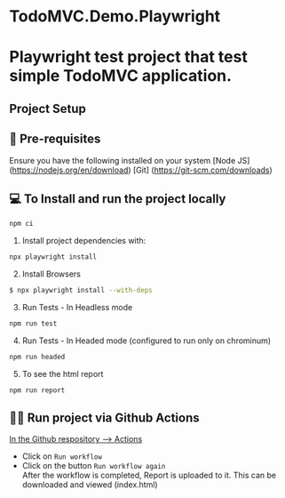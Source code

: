 # TodoMVC.Demo.Playwright

# Playwright test project that test simple TodoMVC application.

## Project Setup

## 📩 Pre-requisites

Ensure you have the following installed on your system
[Node JS] (https://nodejs.org/en/download)
[Git] (https://git-scm.com/downloads)

## 💻 To Install and run the project locally

```bash
npm ci
```

1. Install project dependencies with:

```bash
npx playwright install
```

2. Install Browsers

```bash
$ npx playwright install --with-deps
```

3. Run Tests - In Headless mode

```bash
npm run test
```

4. Run Tests - In Headed mode (configured to run only on chrominum)

```bash
npm run headed
```

5. To see the html report

```bash
npm run report
```

## 🏃‍♀️ Run project via Github Actions

[In the Github respository --> Actions](https://github.com/ivanovakatya/TodoMVC.Demo.Playwright/actions/workflows/playwright.yml)

- Click on `Run workflow`
- Click on the button `Run workflow again`
  <br />
  After the workflow is completed, Report is uploaded to it. This can be downloaded and viewed (index.html)
